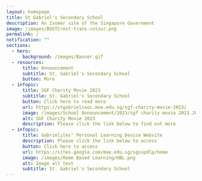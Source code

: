 ```yaml
---
layout: homepage
title: St Gabriel's Secondary School
description: An Isomer site of the Singapore Government
image: /images/BOSTCrest-trans-colour.png
permalink: /
notification: ""
sections:
  - hero:
      background: /images/Banner.gif
  - resources:
      title: Announcement
      subtitle: St. Gabriel's Secondary School
      button: More
  - infopic:
      title: SGF Charity Movie 2023
      subtitle: St. Gabriel's Secondary School
      button: Click here to read more
      url: https://stgabrielssec.moe.edu.sg/sgf-charity-movie-2023/
      image: /images/School Announcement/2023/sgf charity movie 2023.JPG
      alt: SGF Charity Movie 2023
      description: Please click the link below to find out more
  - infopic:
      title: Gabrielites' Personal Learning Device Website
      description: Please click the link below to access
      button: Click here to access
      url: https://sites.google.com/moe.edu.sg/sgsspdlp/home
      image: /images/Home Based Learning/HBL.png
      alt: Image alt text
      subtitle: St. Gabriel's Secondary School
---
```

